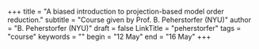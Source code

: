 +++
title = "A biased introduction to projection-based model order reduction."
subtitle = "Course given by Prof. B. Peherstorfer (NYU)"
author = "B. Peherstorfer (NYU)"
draft = false
LinkTitle = "peherstorfer"
tags = "course"
keywords = ""
begin = "12 May"
end = "16 May"
+++
